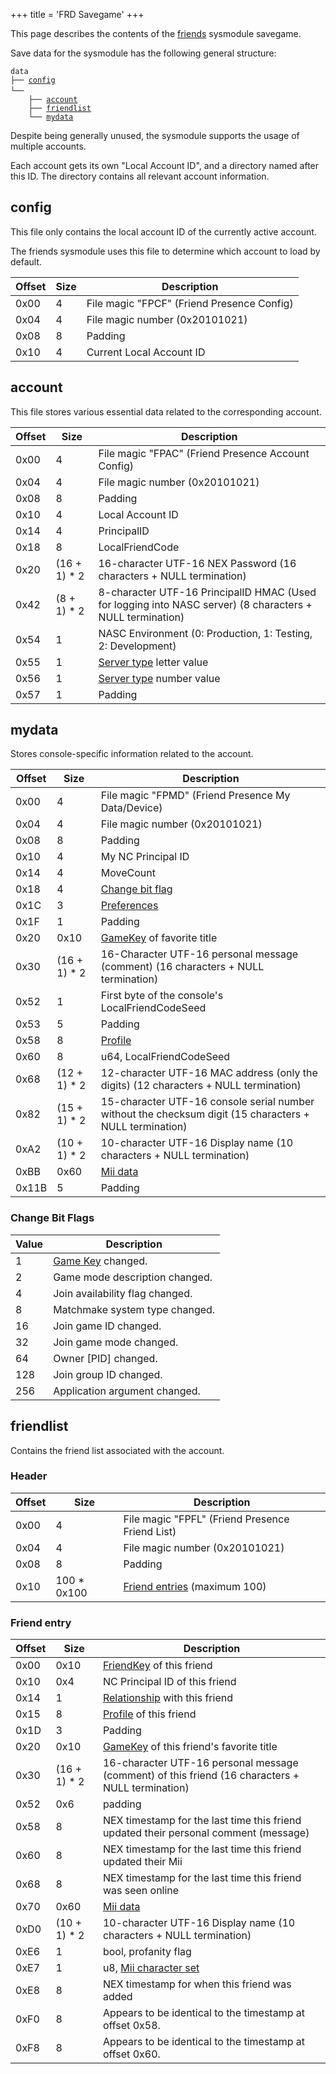 +++
title = 'FRD Savegame'
+++

This page describes the contents of the [friends](Friend_Services "wikilink") sysmodule savegame.

Save data for the sysmodule has the following general structure:

`data`  
`├── `[`config`](FRD_Savegame#config "wikilink")  
`└── `<Local Account ID>  
`    ├── `[`account`](FRD_Savegame#account "wikilink")  
`    ├── `[`friendlist`](FRD_Savegame#friendlist "wikilink")  
`    └── `[`mydata`](FRD_Savegame#mydata "wikilink")

Despite being generally unused, the sysmodule supports the usage of multiple accounts.

Each account gets its own "Local Account ID", and a directory named after this ID. The directory contains all relevant account information.

## config

This file only contains the local account ID of the currently active account.

The friends sysmodule uses this file to determine which account to load by default.

| Offset | Size | Description                                |
|--------|------|--------------------------------------------|
| 0x00   | 4    | File magic "FPCF" (Friend Presence Config) |
| 0x04   | 4    | File magic number (0x20101021)             |
| 0x08   | 8    | Padding                                    |
| 0x10   | 4    | Current Local Account ID                   |

## account

This file stores various essential data related to the corresponding account.

| Offset | Size          | Description                                                                                               |
|--------|---------------|-----------------------------------------------------------------------------------------------------------|
| 0x00   | 4             | File magic "FPAC" (Friend Presence Account Config)                                                        |
| 0x04   | 4             | File magic number (0x20101021)                                                                            |
| 0x08   | 8             | Padding                                                                                                   |
| 0x10   | 4             | Local Account ID                                                                                          |
| 0x14   | 4             | PrincipalID                                                                                               |
| 0x18   | 8             | LocalFriendCode                                                                                           |
| 0x20   | (16 + 1) \* 2 | 16-character UTF-16 NEX Password (16 characters + NULL termination)                                       |
| 0x42   | (8 + 1) \* 2  | 8-character UTF-16 PrincipalID HMAC (Used for logging into NASC server) (8 characters + NULL termination) |
| 0x54   | 1             | NASC Environment (0: Production, 1: Testing, 2: Development)                                              |
| 0x55   | 1             | [Server type](Friend_Services#server_types "wikilink") letter value                                       |
| 0x56   | 1             | [Server type](Friend_Services#server_types "wikilink") number value                                       |
| 0x57   | 1             | Padding                                                                                                   |

## mydata

Stores console-specific information related to the account.

| Offset | Size          | Description                                                                                             |
|--------|---------------|---------------------------------------------------------------------------------------------------------|
| 0x00   | 4             | File magic "FPMD" (Friend Presence My Data/Device)                                                      |
| 0x04   | 4             | File magic number (0x20101021)                                                                          |
| 0x08   | 8             | Padding                                                                                                 |
| 0x10   | 4             | My NC Principal ID                                                                                      |
| 0x14   | 4             | MoveCount                                                                                               |
| 0x18   | 4             | [Change bit flag](FRD_Savegame#change_bit_flags "wikilink")                                             |
| 0x1C   | 3             | [Preferences](Friend_Services#preference "wikilink")                                                    |
| 0x1F   | 1             | Padding                                                                                                 |
| 0x20   | 0x10          | [GameKey](Friend_Services#gamekey "wikilink") of favorite title                                         |
| 0x30   | (16 + 1) \* 2 | 16-Character UTF-16 personal message (comment) (16 characters + NULL termination)                       |
| 0x52   | 1             | First byte of the console's LocalFriendCodeSeed                                                         |
| 0x53   | 5             | Padding                                                                                                 |
| 0x58   | 8             | [Profile](Friend_Services#profile "wikilink")                                                           |
| 0x60   | 8             | u64, LocalFriendCodeSeed                                                                                |
| 0x68   | (12 + 1) \* 2 | 12-character UTF-16 MAC address (only the digits) (12 characters + NULL termination)                    |
| 0x82   | (15 + 1) \* 2 | 15-character UTF-16 console serial number without the checksum digit (15 characters + NULL termination) |
| 0xA2   | (10 + 1) \* 2 | 10-character UTF-16 Display name (10 characters + NULL termination)                                     |
| 0xBB   | 0x60          | [Mii data](Friend_Services#mii_data "wikilink")                                                         |
| 0x11B  | 5             | Padding                                                                                                 |

### Change Bit Flags

| Value | Description                                             |
|-------|---------------------------------------------------------|
| 1     | [Game Key](Friend_Services#gamekey "wikilink") changed. |
| 2     | Game mode description changed.                          |
| 4     | Join availability flag changed.                         |
| 8     | Matchmake system type changed.                          |
| 16    | Join game ID changed.                                   |
| 32    | Join game mode changed.                                 |
| 64    | Owner \[PID\] changed.                                  |
| 128   | Join group ID changed.                                  |
| 256   | Application argument changed.                           |

## friendlist

Contains the friend list associated with the account.

### Header

| Offset | Size         | Description                                                          |
|--------|--------------|----------------------------------------------------------------------|
| 0x00   | 4            | File magic "FPFL" (Friend Presence Friend List)                      |
| 0x04   | 4            | File magic number (0x20101021)                                       |
| 0x08   | 8            | Padding                                                              |
| 0x10   | 100 \* 0x100 | [Friend entries](FRD_Savegame#friend_entry "wikilink") (maximum 100) |

### Friend entry

| Offset | Size          | Description                                                                                      |
|--------|---------------|--------------------------------------------------------------------------------------------------|
| 0x00   | 0x10          | [FriendKey](Friend_Services#friendkey "wikilink") of this friend                                 |
| 0x10   | 0x4           | NC Principal ID of this friend                                                                   |
| 0x14   | 1             | [Relationship](Friend_Services#relationship_types "wikilink") with this friend                   |
| 0x15   | 8             | [Profile](Friend_Services#profile "wikilink") of this friend                                     |
| 0x1D   | 3             | Padding                                                                                          |
| 0x20   | 0x10          | [GameKey](Friend_Services#gamekey "wikilink") of this friend's favorite title                    |
| 0x30   | (16 + 1) \* 2 | 16-character UTF-16 personal message (comment) of this friend (16 characters + NULL termination) |
| 0x52   | 0x6           | padding                                                                                          |
| 0x58   | 8             | NEX timestamp for the last time this friend updated their personal comment (message)             |
| 0x60   | 8             | NEX timestamp for the last time this friend updated their Mii                                    |
| 0x68   | 8             | NEX timestamp for the last time this friend was seen online                                      |
| 0x70   | 0x60          | [Mii data](Friend_Services#mii_data "wikilink")                                                  |
| 0xD0   | (10 + 1) \* 2 | 10-character UTF-16 Display name (10 characters + NULL termination)                              |
| 0xE6   | 1             | bool, profanity flag                                                                             |
| 0xE7   | 1             | u8, [Mii character set](Mii#mii_format "wikilink")                                               |
| 0xE8   | 8             | NEX timestamp for when this friend was added                                                     |
| 0xF0   | 8             | Appears to be identical to the timestamp at offset 0x58.                                         |
| 0xF8   | 8             | Appears to be identical to the timestamp at offset 0x60.                                         |
